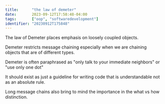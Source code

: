 ```yaml
---
title:      "the law of demeter"
date:       2023-09-12T17:58:48-04:00
tags:       ["oop", "softwaredevelopment"]
identifier: "20230912T175848"
---
```


The law of Demeter places emphasis on loosely coupled objects.

Demeter restricts message chaining especially when we are chaining
objects that are of different types.

Demeter is often paraphrased as "only talk to your immediate
neighbors" or "use only one dot"

It should exist as just a guideline for writing code that is
understandable not as an absolute rule.

Long message chains also bring to mind the importance in the what vs
how distinction.



